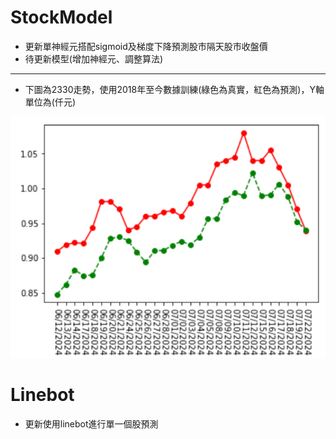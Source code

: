 # StockModel
* 更新單神經元搭配sigmoid及梯度下降預測股市隔天股市收盤價
* 待更新模型(增加神經元、調整算法)
--- 
* 下圖為2330走勢，使用2018年至今數據訓練(綠色為真實，紅色為預測)，Y軸單位為(仟元)

![image](resource/2330.png)

# Linebot
* 更新使用linebot進行單一個股預測